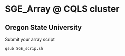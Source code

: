 # SGE_Array @ CQLS cluster 
## Oregon State University

Submit your array script 
```bash
qsub SGE_scrip.sh
```
